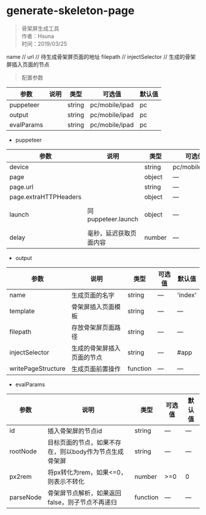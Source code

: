 # generate-skeleton-page

> 骨架屏生成工具 <br/>
> 作者：Hsuna <br/>
> 时间：2019/03/25



name //
url  // 待生成骨架屏页面的地址
filepath   // 
injectSelector // 生成的骨架屏插入页面的节点


> 配置参数

| 参数 | 说明 | 类型 | 可选值 | 默认值 |
|----|----|----|----|----|
| puppeteer |  | string | pc/mobile/ipad| pc |
| output |  | string | pc/mobile/ipad| pc |
| evalParams |  | string | pc/mobile/ipad| pc |

- puppeteer

| 参数 | 说明 | 类型 | 可选值 | 默认值 |
|----|----|----|----|----|
| device |  | string | pc/mobile/ipad| pc |
| page |  | object | — | — |
| page.url |  | string | — | — |
| page.extraHTTPHeaders |  | object | — | null |
| launch | 同puppeteer.launch | object | — | { headless: true } |
| delay | 毫秒，延迟获取页面内容 | number | — | 0 |

- output

| 参数 | 说明 | 类型 | 可选值 | 默认值 |
|----|----|----|----|----|
| name | 生成页面的名字 | string| — | 'index' |
| template | 骨架屏插入页面模板 | string | — | — |
| filepath | 存放骨架屏页面路径 | string | — | — |
| injectSelector | 生成的骨架屏插入页面的节点 | string | — | #app |
| writePageStructure | 生成页面前置操作 | function | — | — |

- evalParams

| 参数 | 说明 | 类型 | 可选值 | 默认值 |
|----|----|----|----|----|
| id | 插入骨架屏的节点id | string | — | — |
| rootNode | 目标页面的节点，如果不存在，则以body作为节点生成骨架屏 | string | — | — |
| px2rem | 将px转化为rem，如果<=0，则表示不转化 | number | >=0 | 0 |
| parseNode | 骨架屏节点解析，如果返回false，则子节点不再递归 | function | — | — |

